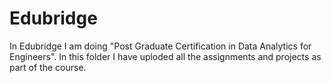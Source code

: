 # Edubridge
In Edubridge I am doing "Post Graduate Certification in Data Analytics for Engineers".
In this folder I have uploded all the assignments and projects as part of the course.
